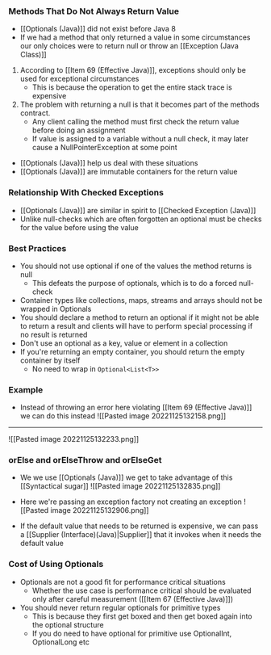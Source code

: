 ### Methods That Do Not Always Return Value
- [[Optionals (Java)]] did not exist before Java 8
- If we had a method that only returned a value in some circumstances our only choices were to return null or throw an [[Exception (Java Class)]]
1. According to [[Item 69 (Effective Java)]], exceptions should only be used for exceptional circumstances
	- This is because the operation to get the entire stack trace is expensive
2. The problem with returning a null is that it becomes part of the methods contract. 
	- Any client calling the method must first check the return value before doing an assignment
	- If value is assigned to a variable without a null check, it may later cause a NullPointerException at some point

- [[Optionals (Java)]] help us deal with these situations
- [[Optionals (Java)]] are immutable containers for the return value

### Relationship With Checked Exceptions
- [[Optionals (Java)]] are similar in spirit to [[Checked Exception (Java)]]
- Unlike null-checks which are often forgotten an optional must be checks for the value before using the value

### Best Practices
- You should not use optional if one of the values the method returns is null
	- This defeats the purpose of optionals, which is to do a forced null-check
- Container types like collections, maps, streams and arrays should not be wrapped in Optionals
- You should declare a method to return an optional if it might not be able to return a result and clients will have to perform special processing if no result is returned
- Don't use an optional as a key, value or element in a collection
- If you're returning an empty container, you should return the empty container by itself
	- No need to wrap in `Optional<List<T>>`



### Example
- Instead of throwing an error here violating [[Item 69 (Effective Java)]] we can do this instead
![[Pasted image 20221125132158.png]]
-----

![[Pasted image 20221125132233.png]]

### orElse and orElseThrow and orElseGet

- We we use [[Optionals (Java)]] we get to take advantage of this [[Syntactical sugar]]
![[Pasted image 20221125132835.png]]
- Here we're passing an exception factory not creating an exception
![[Pasted image 20221125132906.png]]

- If the default value that needs to be returned is expensive, we can pass a [[Supplier (Interface)(Java)|Supplier<T>]] that it invokes when it needs the default value


### Cost of Using Optionals

- Optionals are not a good fit for performance critical situations
	- Whether the use case is performance critical should be evaluated only after careful measurement ([[Item 67 (Effective Java)]])
- You should never return regular optionals for primitive types
	- This is because they first get boxed and then get boxed again into the optional structure
	- If you do need to have optional for primitive use OptionalInt, OptionalLong etc
